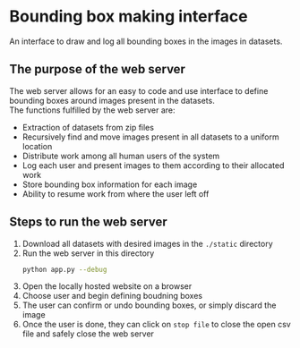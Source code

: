 # Bounding box making interface
An interface to draw and log all bounding boxes in the images in datasets.

## The purpose of the web server
The web server allows for an easy to code and use interface to define bounding boxes around images present in the datasets. <br>
The functions fulfilled by the web server are:
- Extraction of datasets from zip files
- Recursively find and move images present in all datasets to a uniform location
- Distribute work among all human users of the system
- Log each user and present images to them according to their allocated work
- Store bounding box information for each image
- Ability to resume work from where the user left off

## Steps to run the web server
1. Download all datasets with desired images in the `./static` directory
2. Run the web server in this directory
   ```bash
   python app.py --debug
   ```
3. Open the locally hosted website on a browser
4. Choose user and begin defining boudning boxes
5. The user can confirm or undo bounding boxes, or simply discard the image
6. Once the user is done, they can click on `stop file` to close the open csv file and safely close the web server